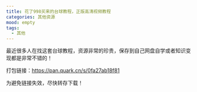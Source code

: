 ```yaml
---
title: 花了998买来的台球教程，正版高清视频教程
categories: 其他资源
mood: empty
tags:
  - 其他
---
```





最近很多人在找这套台球教程，资源非常的珍贵，保存到自己网盘自学或者知识变现都是非常不错的！





打包链接：https://pan.quark.cn/s/0fa27ab18f81




为避免链接失效，尽快转存下载！


